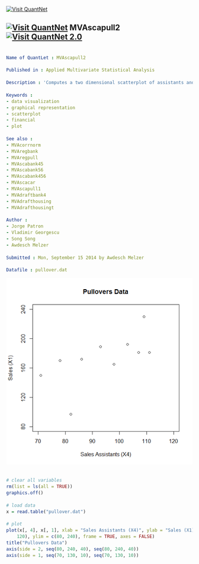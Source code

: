 
[<img src="https://github.com/QuantLet/Styleguide-and-Validation-procedure/blob/master/pictures/banner.png" alt="Visit QuantNet">](http://quantlet.de/index.php?p=info)

## [<img src="https://github.com/QuantLet/Styleguide-and-Validation-procedure/blob/master/pictures/qloqo.png" alt="Visit QuantNet">](http://quantlet.de/) **MVAscapull2** [<img src="https://github.com/QuantLet/Styleguide-and-Validation-procedure/blob/master/pictures/QN2.png" width="60" alt="Visit QuantNet 2.0">](http://quantlet.de/d3/ia)

```yaml

Name of QuantLet : MVAscapull2

Published in : Applied Multivariate Statistical Analysis

Description : 'Computes a two dimensional scatterplot of assistants and sales from the pullovers data set.'

Keywords :
- data visualization
- graphical representation
- scatterplot
- financial
- plot

See also :
- MVAcorrnorm
- MVAregbank
- MVAregpull
- MVAscabank45
- MVAscabank56
- MVAscabank456
- MVAscacar
- MVAscapull1
- MVAdraftbank4
- MVAdrafthousing
- MVAdrafthousingt

Author :
- Jorge Patron
- Vladimir Georgescu
- Song Song
- Awdesch Melzer

Submitted : Mon, September 15 2014 by Awdesch Melzer

Datafile : pullover.dat

```

![Picture1](MVAscapull2_1.png)


```r

# clear all variables
rm(list = ls(all = TRUE))
graphics.off()

# load data
x = read.table("pullover.dat")

# plot
plot(x[, 4], x[, 1], xlab = "Sales Assistants (X4)", ylab = "Sales (X1)", xlim = c(70, 
    120), ylim = c(80, 240), frame = TRUE, axes = FALSE)
title("Pullovers Data")
axis(side = 2, seq(80, 240, 40), seq(80, 240, 40))
axis(side = 1, seq(70, 130, 10), seq(70, 130, 10))

```
